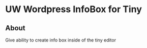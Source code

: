 # UW Wordpress InfoBox for Tiny

## About
Give ability to create info box inside of the tiny editor
